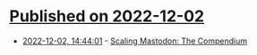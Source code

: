 # [Published on 2022-12-02](index.md)

* [2022-12-02, 14:44:01](https://lobste.rs/s/ziqye2/scaling_mastodon_compendium) - [Scaling Mastodon: The Compendium](https://hazelweakly.me/blog/scaling-mastodon)
